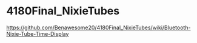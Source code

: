 # 4180Final_NixieTubes

https://github.com/Benawesome20/4180Final_NixieTubes/wiki/Bluetooth-Nixie-Tube-Time-Display
